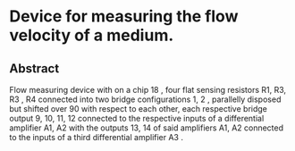 # Device for measuring the flow velocity of a medium.

## Abstract
Flow measuring device with on a chip 18 , four flat sensing resistors R1, R3, R3 , R4 connected into two bridge configurations 1, 2 , parallelly disposed but shifted over 90 with respect to each other, each respective bridge output 9, 10, 11, 12 connected to the respective inputs of a differential amplifier A1, A2 with the outputs 13, 14 of said amplifiers A1, A2 connected to the inputs of a third differential amplifier A3 .